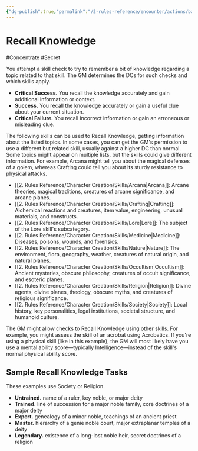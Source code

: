 ```yaml
---
{"dg-publish":true,"permalink":"/2-rules-reference/encounter/actions/basic-actions/recall-knowledge/"}
---
```


# Recall Knowledge
#Concentrate #Secret 

You attempt a skill check to try to remember a bit of knowledge regarding a topic related to that skill. The GM determines the DCs for such checks and which skills apply.
- **Critical Success.** You recall the knowledge accurately and gain additional information or context.
- **Success.** You recall the knowledge accurately or gain a useful clue about your current situation.
- **Critical Failure.** You recall incorrect information or gain an erroneous or misleading clue.

The following skills can be used to Recall Knowledge, getting information about the listed topics. In some cases, you can get the GM's permission to use a different but related skill, usually against a higher DC than normal. Some topics might appear on multiple lists, but the skills could give different information. For example, Arcana might tell you about the magical defenses of a golem, whereas Crafting could tell you about its sturdy resistance to physical attacks.

- [[2. Rules Reference/Character Creation/Skills/Arcana\|Arcana]]: Arcane theories, magical traditions, creatures of arcane significance, and arcane planes.
- [[2. Rules Reference/Character Creation/Skills/Crafting\|Crafting]]: Alchemical reactions and creatures, item value, engineering, unusual materials, and constructs.
- [[2. Rules Reference/Character Creation/Skills/Lore\|Lore]]: The subject of the Lore skill's subcategory.
- [[2. Rules Reference/Character Creation/Skills/Medicine\|Medicine]]: Diseases, poisons, wounds, and forensics.
- [[2. Rules Reference/Character Creation/Skills/Nature\|Nature]]: The environment, flora, geography, weather, creatures of natural origin, and natural planes.
- [[2. Rules Reference/Character Creation/Skills/Occultism\|Occultism]]: Ancient mysteries, obscure philosophy, creatures of occult significance, and esoteric planes.
- [[2. Rules Reference/Character Creation/Skills/Religion\|Religion]]: Divine agents, divine planes, theology, obscure myths, and creatures of religious significance.
- [[2. Rules Reference/Character Creation/Skills/Society\|Society]]: Local history, key personalities, legal institutions, societal structure, and humanoid culture.

The GM might allow checks to Recall Knowledge using other skills. For example, you might assess the skill of an acrobat using Acrobatics. If you're using a physical skill (like in this example), the GM will most likely have you use a mental ability score—typically Intelligence—instead of the skill's normal physical ability score.

## Sample Recall Knowledge Tasks

These examples use Society or Religion.
- **Untrained.** name of a ruler, key noble, or major deity
- **Trained.** line of succession for a major noble family, core doctrines of a major deity
- **Expert.** genealogy of a minor noble, teachings of an ancient priest
- **Master.** hierarchy of a genie noble court, major extraplanar temples of a deity
- **Legendary.** existence of a long-lost noble heir, secret doctrines of a religion